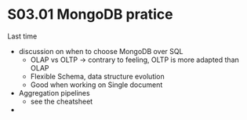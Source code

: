 # S03.01 MongoDB pratice

Last time

- discussion on when to choose MongoDB over SQL
  - OLAP vs OLTP -> contrary to feeling, OLTP is more adapted than OLAP
  - Flexible Schema, data structure evolution
  - Good when working on Single document
- Aggregation pipelines
  - see the cheatsheet
-